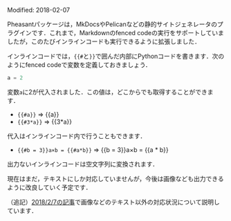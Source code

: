 Modified: 2018-02-07

Pheasantパッケージは，MkDocsやPelicanなどの静的サイトジェネレータのプラグインです．これまで，Markdownのfenced codeの実行をサポートしていましたが，このたびインラインコードも実行できるように拡張しました．

<!-- PELICAN_END_SUMMARY -->

インラインコードでは，`{{#`と`}}`で囲んだ内部にPythonコードを書きます．次のようにfenced codeで変数を定義しておきましょう．

```python
a = 2
```

変数`a`に2が代入されました．この値は，どこからでも取得することができます．

* `{{#a}}` ⇒ {{a}}
* `{{#3*a}}` ⇒ {{3*a}}

代入はインラインコード内で行うこともできます．

* `{{#b = 3}}a×b = {{#a*b}}` ⇒ {{b = 3}}a×b = {{a * b}}

出力ないインラインコードは空文字列に変換されます．

現在はまだ，テキストにしか対応していませんが，今後は画像なども出力できるように改良していく予定です．

（追記）[2018/2/7の記事](../../../2018/02/07/)で画像などのテキスト以外の対応状況について説明しています．
